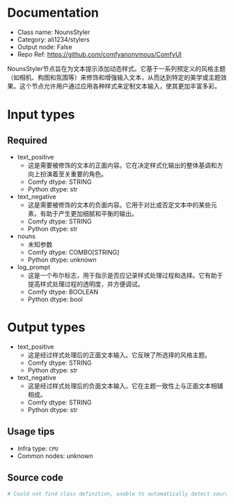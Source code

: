 
# Documentation
- Class name: NounsStyler
- Category: ali1234/stylers
- Output node: False
- Repo Ref: https://github.com/comfyanonymous/ComfyUI

NounsStyler节点旨在为文本提示添加动态样式。它基于一系列预定义的风格主题（如相机、构图和氛围等）来修饰和增强输入文本，从而达到特定的美学或主题效果。这个节点允许用户通过应用各种样式来定制文本输入，使其更加丰富多彩。

# Input types
## Required
- text_positive
    - 这是需要被修饰的文本的正面内容。它在决定样式化输出的整体基调和方向上扮演着至关重要的角色。
    - Comfy dtype: STRING
    - Python dtype: str
- text_negative
    - 这是需要被修饰的文本的负面内容。它用于对比或否定文本中的某些元素，有助于产生更加细腻和平衡的输出。
    - Comfy dtype: STRING
    - Python dtype: str
- nouns
    - 未知参数
    - Comfy dtype: COMBO[STRING]
    - Python dtype: unknown
- log_prompt
    - 这是一个布尔标志，用于指示是否应记录样式处理过程和选择。它有助于提高样式处理过程的透明度，并方便调试。
    - Comfy dtype: BOOLEAN
    - Python dtype: bool

# Output types
- text_positive
    - 这是经过样式处理后的正面文本输入。它反映了所选择的风格主题。
    - Comfy dtype: STRING
    - Python dtype: str
- text_negative
    - 这是经过样式处理后的负面文本输入。它在主题一致性上与正面文本相辅相成。
    - Comfy dtype: STRING
    - Python dtype: str


## Usage tips
- Infra type: `CPU`
- Common nodes: unknown


## Source code
```python
# Could not find class definition, unable to automatically detect source code
```
